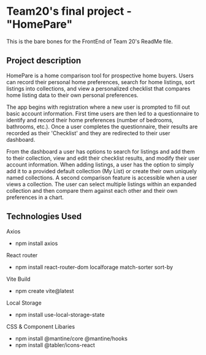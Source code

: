 # Team20's final project - "HomePare"

This is the bare bones for the FrontEnd of Team 20's ReadMe file.

## Project description

HomePare is a home comparison tool for prospective home buyers. Users can record their personal home preferences, search for home listings, sort listings into collections, and view a personalized checklist that compares home listing data to their own personal preferences.

The app begins with registration where a new user is prompted to fill out basic account information. First time users are then led to a questionnaire to identify and record their home preferences (number of bedrooms, bathrooms, etc.). Once a user completes the questionnaire, their results are recorded as their 'Checklist' and they are redirected to their user dashboard.

From the dashboard a user has options to search for listings and add them to their collection, view and edit their checklist results, and modify their user account information. When adding listings, a user has the option to simply add it to a provided default collection (My List) or create their own uniquely named collections. A second comparison feature is accessible when a user views a collection. The user can select multiple listings within an expanded collection and then compare them against each other and their own preferences in a chart.


## Technologies Used

Axios

- npm install axios

React router

- npm install react-router-dom localforage match-sorter sort-by

Vite Build

- npm create vite@latest

Local Storage

- npm install use-local-storage-state

CSS & Component Libaries

- npm install @mantine/core @mantine/hooks
- npm install @tabler/icons-react
